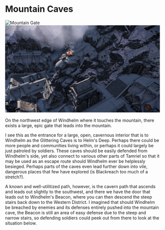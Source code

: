 # Mountain Caves

![](/windhelm/pics/mountaingate.png?raw=true "Mountain Gate")
![](/windhelm/pics/beacon2.png?raw=true "Mountain caves connects to door near beacon")

On the northwest edge of Windhelm where it touches the mountain, there exists a large, epic gate that leads into the mountain.

I see this as the entrance for a large, open, cavernous interior that is to Windhelm as the Glittering Caves is to Helm's Deep. Perhaps there could be more people and communities living within, or perhaps it could largely be just patroled by soldiers. These caves should be easily defended from Windhelm's side, yet also connect to various other parts of Tamriel so that it may be used as an escape route should Windhelm ever be helplessly besieged. Perhaps parts of the caves even lead further down into vile, dangerous places that few have explored (is Blackreach too much of a stretch?).

A known and well-utilitized path, however, is the cavern path that ascends and leads out slightly to the southwest, and there we have the door that leads out to Windhelm's Beacon, where you can then descend the steep stairs back down to the Western District. I imagined that should Windhelm be breached by enemies and its defenses entirely pushed into the mountain cave, the Beacon is still an area of easy defense due to the steep and narrow stairs, so defending soldiers could peek out from there to look at the situation below.
